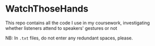 # WatchThoseHands
This repo contains all the code I use in my coursework, investigating whether listeners attend to speakers' gestures or not

NB: In `.txt` files, do not enter any redundant spaces, please.